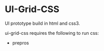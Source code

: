 # UI-Grid-CSS
UI prototype build in html and css3.

ui-grid-css requires the following to run css:
- prepros



